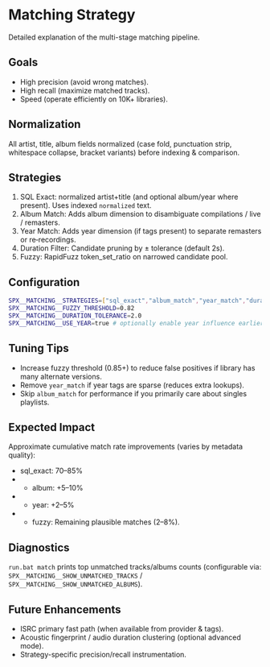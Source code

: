 # Matching Strategy

Detailed explanation of the multi-stage matching pipeline.

## Goals
- High precision (avoid wrong matches).
- High recall (maximize matched tracks).
- Speed (operate efficiently on 10K+ libraries).

## Normalization
All artist, title, album fields normalized (case fold, punctuation strip, whitespace collapse, bracket variants) before indexing & comparison.

## Strategies
1. SQL Exact: normalized artist+title (and optional album/year where present). Uses indexed `normalized` text.
2. Album Match: Adds album dimension to disambiguate compilations / live / remasters.
3. Year Match: Adds year dimension (if tags present) to separate remasters or re‑recordings.
4. Duration Filter: Candidate pruning by ± tolerance (default 2s).
5. Fuzzy: RapidFuzz token_set_ratio on narrowed candidate pool.

## Configuration
```bash
SPX__MATCHING__STRATEGIES=["sql_exact","album_match","year_match","duration_filter","fuzzy"]
SPX__MATCHING__FUZZY_THRESHOLD=0.82
SPX__MATCHING__DURATION_TOLERANCE=2.0
SPX__MATCHING__USE_YEAR=true # optionally enable year influence earlier
```

## Tuning Tips
- Increase fuzzy threshold (0.85+) to reduce false positives if library has many alternate versions.
- Remove `year_match` if year tags are sparse (reduces extra lookups).
- Skip `album_match` for performance if you primarily care about singles playlists.

## Expected Impact
Approximate cumulative match rate improvements (varies by metadata quality):
- sql_exact: 70–85%
- + album: +5–10%
- + year: +2–5%
- + fuzzy: Remaining plausible matches (2–8%).

## Diagnostics
`run.bat match` prints top unmatched tracks/albums counts (configurable via:
`SPX__MATCHING__SHOW_UNMATCHED_TRACKS` / `SPX__MATCHING__SHOW_UNMATCHED_ALBUMS`).

## Future Enhancements
- ISRC primary fast path (when available from provider & tags).
- Acoustic fingerprint / audio duration clustering (optional advanced mode).
- Strategy-specific precision/recall instrumentation.
